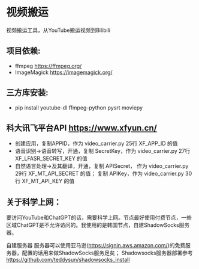 # 视频搬运

视频搬运工具，从YouTube搬运视频到Bilibili

项目依赖:
-------------------
* ffmpeg https://ffmpeg.org/
* ImageMagick https://imagemagick.org/

三方库安装:
-------------------
* pip install youtube-dl ffmpeg-python pysrt moviepy

科大讯飞平台API https://www.xfyun.cn/
-------------------
* 创建应用，复制APPID，作为 video_carrier.py 25行 XF_APP_ID 的值
* 语音识别->语音转写，开通，复制 SecretKey，作为 video_carrier.py 27行 XF_LFASR_SECRET_KEY 的值
* 自然语言处理->及其翻译，开通，复制 APISecret， 作为 video_carrier.py 29行 XF_MT_API_SECRET 的值； 复制 APIKey，作为 video_carrier.py 30行 XF_MT_API_KEY 的值

关于科学上网： 
-------------------
要访问YouTube和ChatGPT的话，需要科学上网。节点最好使用付费节点，一些区域ChatGPT是不允许访问的。我使用的是韩国节点，自建ShadowSocks服务器。

自建服务器
服务器可以使用亚马逊(https://signin.aws.amazon.com/)的免费服务器，配置的话用来做ShadowSocks服务足矣；
Shadowsocks服务器部署参考 https://github.com/teddysun/shadowsocks_install